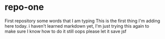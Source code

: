 # repo-one
First repository
some words that I am typing
This is the first thing I'm adding here today. i haven't learned markdown yet, I'm just trying this again to make sure I know how to do it still
oops
please let it save
jsf 